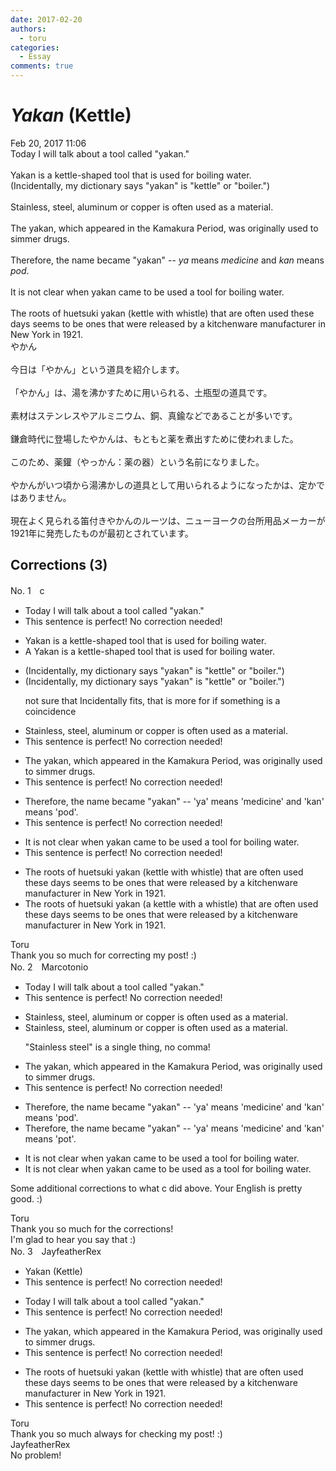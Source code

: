 ```yaml
---
date: 2017-02-20
authors:
  - toru
categories:
  - Essay
comments: true
---
```


# <strong><em>Yakan</strong></em> (Kettle)
<div class="date">Feb 20, 2017 11:06</div>
<div id="post"><div id="body_show_ori">
Today I will talk about a tool called "yakan."<br/><br/>Yakan is a kettle-shaped tool that is used for boiling water.<br/>(Incidentally, my dictionary says "yakan" is "kettle" or "boiler.")<br/><br/>Stainless, steel, aluminum or copper is often used as a material.<br/><br/>The yakan, which appeared in the Kamakura Period, was originally used to simmer drugs.<br/><br/>Therefore, the name became "yakan" -- <em>ya</em> means <em>medicine</em> and <em>kan</em> means <em>pod</em>.<br/><br/>It is not clear when yakan came to be used a tool for boiling water.<br/><br/>The roots of huetsuki yakan (kettle with whistle) that are often used these days seems to be ones that were released by a kitchenware manufacturer in New York in 1921.
</div></div>

<!-- more -->

<div id="post_ja"><div id="body_show_mo">
やかん<br/><br/>今日は「やかん」という道具を紹介します。<br/><br/>「やかん」は、湯を沸かすために用いられる、土瓶型の道具です。<br/><br/>素材はステンレスやアルミニウム、銅、真鍮などであることが多いです。<br/><br/>鎌倉時代に登場したやかんは、もともと薬を煮出すために使われました。<br/><br/>このため、薬鑵（やっかん：薬の器）という名前になりました。<br/><br/>やかんがいつ頃から湯沸かしの道具として用いられるようになったかは、定かではありません。<br/><br/>現在よく見られる笛付きやかんのルーツは、ニューヨークの台所用品メーカーが1921年に発売したものが最初とされています。
</div></div>

## Corrections (3)
<div id="block"><div class="first_name"> No. 1　<span class="just_name">c</span></div><div id="block2">
<ul class="correction_field">
<li class="incorrect">Today I will talk about a tool called "yakan."</li>
<li class="corrected perfect">This sentence is perfect! No correction needed!</li>
</ul>
<ul class="correction_field">
<li class="incorrect">Yakan is a kettle-shaped tool that is used for boiling water.</li>
<li class="corrected correct">
<span class="f_red">A </span>Yakan is a kettle-shaped tool that is used for boiling water.
</li>
</ul>
<ul class="correction_field">
<li class="incorrect">(Incidentally, my dictionary says "yakan" is "kettle" or "boiler.")</li>
<li class="corrected correct">
(<span class="sline">Incidentally</span>, my dictionary says "yakan" is "kettle" or "boiler.")
<p class="correction_comment">not sure that Incidentally fits, that is more for if something is a coincidence</p>
</li>
</ul>
<ul class="correction_field">
<li class="incorrect">Stainless, steel, aluminum or copper is often used as a material.</li>
<li class="corrected perfect">This sentence is perfect! No correction needed!</li>
</ul>
<ul class="correction_field">
<li class="incorrect">The yakan, which appeared in the Kamakura Period, was originally used to simmer drugs.</li>
<li class="corrected perfect">This sentence is perfect! No correction needed!</li>
</ul>
<ul class="correction_field">
<li class="incorrect">Therefore, the name became "yakan" -- 'ya' means 'medicine' and 'kan' means 'pod'.</li>
<li class="corrected perfect">This sentence is perfect! No correction needed!</li>
</ul>
<ul class="correction_field">
<li class="incorrect">It is not clear when yakan came to be used a tool for boiling water.</li>
<li class="corrected perfect">This sentence is perfect! No correction needed!</li>
</ul>
<ul class="correction_field">
<li class="incorrect">The roots of huetsuki yakan (kettle with whistle) that are often used these days seems to be ones that were released by a kitchenware manufacturer in New York in 1921.</li>
<li class="corrected correct">
The roots of huetsuki yakan (<span class="f_red">a </span>kettle with <span class="f_red">a </span>whistle) that are often used these days seem<span class="sline">s</span> to be ones that were released by a kitchenware manufacturer in New York in 1921.
</li>
</ul>
</div><div class="name"><span class="just_name">Toru</span><br>
Thank you so much for correcting my post! :)
</div>
</div>
<div id="block"><div class="first_name"> No. 2　<span class="just_name">Marcotonio</span></div><div id="block2">
<ul class="correction_field">
<li class="incorrect">Today I will talk about a tool called "yakan."</li>
<li class="corrected perfect">This sentence is perfect! No correction needed!</li>
</ul>
<ul class="correction_field">
<li class="incorrect">Stainless, steel, aluminum or copper is often used as a material.</li>
<li class="corrected correct">
Stainless<span class="sline"><span class="f_red">,</span></span> steel, aluminum or copper is often used as a material.
<p class="correction_comment">"Stainless steel" is a single thing, no comma!</p>
</li>
</ul>
<ul class="correction_field">
<li class="incorrect">The yakan, which appeared in the Kamakura Period, was originally used to simmer drugs.</li>
<li class="corrected perfect">This sentence is perfect! No correction needed!</li>
</ul>
<ul class="correction_field">
<li class="incorrect">Therefore, the name became "yakan" -- 'ya' means 'medicine' and 'kan' means 'pod'.</li>
<li class="corrected correct">
Therefore, the name became "yakan" -- 'ya' means 'medicine' and 'kan' means 'po<span class="f_red">t</span>'.
</li>
</ul>
<ul class="correction_field">
<li class="incorrect">It is not clear when yakan came to be used a tool for boiling water.</li>
<li class="corrected correct">
It is not clear when yakan came to be used <span class="f_blue">as</span> a tool for boiling water.
</li>
</ul>
<p class="comment_small">
 Some additional corrections to what c did above. Your English is pretty good. :)
</p>

</div><div class="name"><span class="just_name">Toru</span><br>
Thank you so much for the corrections!<br/>I'm glad to hear you say that :)
</div>
</div>
<div id="block"><div class="first_name"> No. 3　<span class="just_name">JayfeatherRex</span></div><div id="block2">
<ul class="correction_field">
<li class="incorrect">Yakan (Kettle)</li>
<li class="corrected perfect">This sentence is perfect! No correction needed!</li>
</ul>
<ul class="correction_field">
<li class="incorrect">Today I will talk about a tool called "yakan."</li>
<li class="corrected perfect">This sentence is perfect! No correction needed!</li>
</ul>
<ul class="correction_field">
<li class="incorrect">The yakan, which appeared in the Kamakura Period, was originally used to simmer drugs.</li>
<li class="corrected perfect">This sentence is perfect! No correction needed!</li>
</ul>
<ul class="correction_field">
<li class="incorrect">The roots of huetsuki yakan (kettle with whistle) that are often used these days seems to be ones that were released by a kitchenware manufacturer in New York in 1921.</li>
<li class="corrected perfect">This sentence is perfect! No correction needed!</li>
</ul>
</div><div class="name"><span class="just_name">Toru</span><br>
Thank you so much always for checking my post! :)
</div>
<div class="name"><span class="just_name">JayfeatherRex</span><br>
No problem!
</div>
</div>
